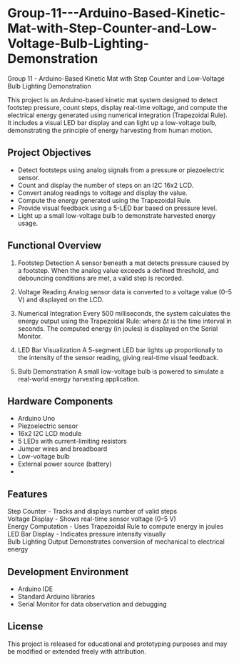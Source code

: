 # Group-11---Arduino-Based-Kinetic-Mat-with-Step-Counter-and-Low-Voltage-Bulb-Lighting-Demonstration
Group 11 -  Arduino-Based Kinetic Mat with Step Counter and Low-Voltage Bulb Lighting Demonstration

This project is an Arduino-based kinetic mat system designed to detect footstep pressure, count steps, display real-time voltage, and compute the electrical energy generated using numerical integration (Trapezoidal Rule). It includes a visual LED bar display and can light up a low-voltage bulb, demonstrating the principle of energy harvesting from human motion.

## Project Objectives

- Detect footsteps using analog signals from a pressure or piezoelectric sensor.
- Count and display the number of steps on an I2C 16x2 LCD.
- Convert analog readings to voltage and display the value.
- Compute the energy generated using the Trapezoidal Rule.
- Provide visual feedback using a 5-LED bar based on pressure level.
- Light up a small low-voltage bulb to demonstrate harvested energy usage.

## Functional Overview

1. Footstep Detection
   A sensor beneath a mat detects pressure caused by a footstep. When the analog value exceeds a defined threshold, and debouncing conditions are met, a valid step is recorded.

2. Voltage Reading
   Analog sensor data is converted to a voltage value (0–5 V) and displayed on the LCD.

3. Numerical Integration
   Every 500 milliseconds, the system calculates the energy output using the Trapezoidal Rule:
where Δt is the time interval in seconds. The computed energy (in joules) is displayed on the Serial Monitor.

4. LED Bar Visualization
A 5-segment LED bar lights up proportionally to the intensity of the sensor reading, giving real-time visual feedback.

5. Bulb Demonstration
A small low-voltage bulb is powered to simulate a real-world energy harvesting application.

## Hardware Components

- Arduino Uno 
- Piezoelectric sensor 
- 16x2 I2C LCD module
- 5 LEDs with current-limiting resistors
- Jumper wires and breadboard
- Low-voltage bulb
- External power source (battery)
- 

## Features
  
Step Counter - Tracks and displays number of valid steps         
Voltage Display - Shows real-time sensor voltage (0–5 V)            
Energy Computation - Uses Trapezoidal Rule to compute energy in joules 
LED Bar Display - Indicates pressure intensity visually             
Bulb Lighting Output Demonstrates conversion of mechanical to electrical energy 

## Development Environment

- Arduino IDE
- Standard Arduino libraries
- Serial Monitor for data observation and debugging

## License

This project is released for educational and prototyping purposes and may be modified or extended freely with attribution.
